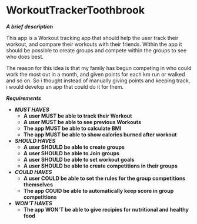 # WorkoutTrackerToothbrook

<b><i>A brief description</i></b>

This app is a Workout tracking app that should help the user track their workout, and compare their workouts with their friends.
Within the app it should be possible to create groups and compete within the groups to see who does best.

The reason for this idea is that my family has begun competing in who could work the most out in a month, and given points for each km run or walked and so on. 
So i thought instead of manually giving points and keeping track, i would develop an app that could do it for them.


<b><i>Requirements</i><b>
<ul>
<li><i>MUST HAVES</i>
<ul>
<li>A user MUST be able to track their Workout
<li>A user MUST be able to see previous Workouts
<li>The app MUST be able to calculate BMI
<li>The app MUST be able to show calories burned after workout
</ul>
<li><i>SHOULD HAVES</i>
<ul>
<li> A user SHOULD be able to create groups
<li> A user SHOULD be able to Join groups
<li> A user SHOULD be able to set workout goals
<li> A user SHOULD be able to create competitions in their groups
</ul>
<li><i>COULD HAVES</i>
<ul>
<li>A user COULD be able to set the rules for the group competitions themselves
<li>The app COUlD be able to automatically keep score in group competitions
</ul>
<li><i>WON'T HAVES</i>
<ul>
<li>The app WON'T be able to give recipies for nutritional and healthy food
</ul>
</ul
